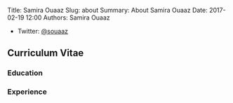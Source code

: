 Title: Samira Ouaaz
Slug: about
Summary: About Samira Ouaaz
Date: 2017-02-19 12:00
Authors: Samira Ouaaz



-   Twitter: [@souaaz](https://twitter.com/souaaz)

## Curriculum Vitae

### Education



### Experience


